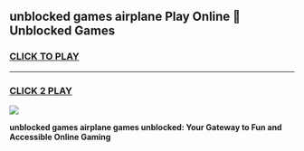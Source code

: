 
## unblocked games airplane Play Online 👋 Unblocked Games
<h3>
<a href="https://premium.freeplayer.one?title=unblocked_games_airplane&ref=19F">CLICK TO PLAY</a></h3>
<hr>

<h3>
<a href="https://premium.freeplayer.one?title=unblocked_games_airplane&ref=19F">CLICK 2 PLAY</a>
  
</h3>

<a href="https://premium.freeplayer.one?title=unblocked_games_airplane&ref=19F"><img src="https://clearcache.store/games.png"></a>


**unblocked games airplane games unblocked: Your Gateway to Fun and Accessible Online Gaming**
